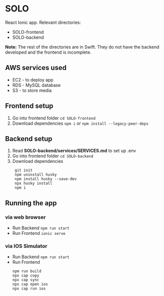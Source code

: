 # SOLO
React Ionic app. Relevant directories: 
* SOLO-frontend
* SOLO-backend

__Note:__ The rest of the directories are in Swift. They do not have the backend developed and the frontend is incomplete. 

## AWS services used
* EC2 - to deploy app
* RDS - MySQL database
* S3 - to store media

## Frontend setup
1. Go into frontend folder ```cd SOLO-frontend```
2. Download dependencies ```npm i``` or ```npm install --legacy-peer-deps```

## Backend setup
1. Read __SOLO-backend/services/SERVICES.md__ to set up .env
2. Go into frontend folder ```cd SOLO-backend```
3. Download dependencies
   ``` 
    git init
    npm uninstall husky
    npm install husky --save-dev
    npx husky install
    npm i
    ```

## Running the app
### via web browser
* Run Backend ```npm run start```
* Run Frontend ```ionic serve```

### via IOS Simulator
* Run Backend ```npm run start```
* Run Frontend 
    ``` 
    npm run build
    npx cap copy
    npx cap sync
    npx cap open ios
    npx cap run ios
    ```


